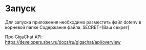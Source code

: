 # Запуск
Для запуска приложения необходимо разместить файл dotenv в корневой папке
Содержание файла:
SECRET=[Ваш секрет]

Про GigaChat API: https://developers.sber.ru/docs/ru/gigachat/api/overview
